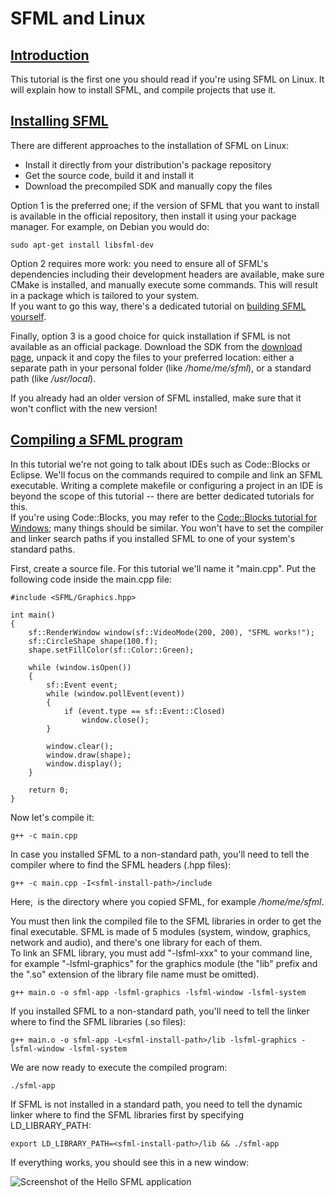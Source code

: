 # SFML and Linux

## [Introduction](https://www.sfml-dev.org/tutorials/2.6/start-linux.php#introduction)[](https://www.sfml-dev.org/tutorials/2.6/start-linux.php#top "Top of the page")

This tutorial is the first one you should read if you're using SFML on Linux. It will explain how to install SFML, and compile projects that use it.

## [Installing SFML](https://www.sfml-dev.org/tutorials/2.6/start-linux.php#installing-sfml)[](https://www.sfml-dev.org/tutorials/2.6/start-linux.php#top "Top of the page")

There are different approaches to the installation of SFML on Linux:

- Install it directly from your distribution's package repository
- Get the source code, build it and install it
- Download the precompiled SDK and manually copy the files

Option 1 is the preferred one; if the version of SFML that you want to install is available in the official repository, then install it using your package manager. For example, on Debian you would do:

```
sudo apt-get install libsfml-dev
```

Option 2 requires more work: you need to ensure all of SFML's dependencies including their development headers are available, make sure CMake is installed, and manually execute some commands. This will result in a package which is tailored to your system.  
If you want to go this way, there's a dedicated tutorial on [building SFML yourself](https://www.sfml-dev.org/tutorials/2.6/compile-with-cmake.php "How to compile SFML").

Finally, option 3 is a good choice for quick installation if SFML is not available as an official package. Download the SDK from the [download page](https://www.sfml-dev.org/download.php "Go to the download page"), unpack it and copy the files to your preferred location: either a separate path in your personal folder (like _/home/me/sfml_), or a standard path (like _/usr/local_).

If you already had an older version of SFML installed, make sure that it won't conflict with the new version!

## [Compiling a SFML program](https://www.sfml-dev.org/tutorials/2.6/start-linux.php#compiling-a-sfml-program)[](https://www.sfml-dev.org/tutorials/2.6/start-linux.php#top "Top of the page")

In this tutorial we're not going to talk about IDEs such as Code::Blocks or Eclipse. We'll focus on the commands required to compile and link an SFML executable. Writing a complete makefile or configuring a project in an IDE is beyond the scope of this tutorial -- there are better dedicated tutorials for this.  
If you're using Code::Blocks, you may refer to the [Code::Blocks tutorial for Windows](https://www.sfml-dev.org/tutorials/2.6/start-cb.php "SFML and Code::Blocks"); many things should be similar. You won't have to set the compiler and linker search paths if you installed SFML to one of your system's standard paths.

First, create a source file. For this tutorial we'll name it "main.cpp". Put the following code inside the main.cpp file:

```
#include <SFML/Graphics.hpp>

int main()
{
    sf::RenderWindow window(sf::VideoMode(200, 200), "SFML works!");
    sf::CircleShape shape(100.f);
    shape.setFillColor(sf::Color::Green);

    while (window.isOpen())
    {
        sf::Event event;
        while (window.pollEvent(event))
        {
            if (event.type == sf::Event::Closed)
                window.close();
        }

        window.clear();
        window.draw(shape);
        window.display();
    }

    return 0;
}
```

Now let's compile it:

```
g++ -c main.cpp
```

In case you installed SFML to a non-standard path, you'll need to tell the compiler where to find the SFML headers (.hpp files):

```
g++ -c main.cpp -I<sfml-install-path>/include
```

Here, _<sfml-install-path>_ is the directory where you copied SFML, for example _/home/me/sfml_.

You must then link the compiled file to the SFML libraries in order to get the final executable. SFML is made of 5 modules (system, window, graphics, network and audio), and there's one library for each of them.  
To link an SFML library, you must add "-lsfml-xxx" to your command line, for example "-lsfml-graphics" for the graphics module (the "lib" prefix and the ".so" extension of the library file name must be omitted).

```
g++ main.o -o sfml-app -lsfml-graphics -lsfml-window -lsfml-system
```

If you installed SFML to a non-standard path, you'll need to tell the linker where to find the SFML libraries (.so files):

```
g++ main.o -o sfml-app -L<sfml-install-path>/lib -lsfml-graphics -lsfml-window -lsfml-system
```

We are now ready to execute the compiled program:

```
./sfml-app
```

If SFML is not installed in a standard path, you need to tell the dynamic linker where to find the SFML libraries first by specifying LD_LIBRARY_PATH:

```
export LD_LIBRARY_PATH=<sfml-install-path>/lib && ./sfml-app
```

If everything works, you should see this in a new window:

![Screenshot of the Hello SFML application](https://www.sfml-dev.org/tutorials/2.6/images/start-linux-app.png "Screenshot of the Hello SFML application")